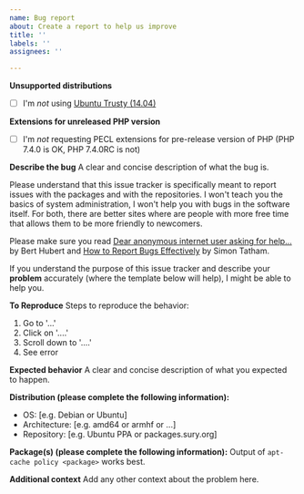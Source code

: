 ```yaml
---
name: Bug report
about: Create a report to help us improve
title: ''
labels: ''
assignees: ''

---
```


**Unsupported distributions**
 - [ ] I'm *not* using [Ubuntu Trusty (14.04)](https://www.patreon.com/posts/private-ubuntu-30596045)

**Extensions for unreleased PHP version**
- [ ] I'm *not* requesting PECL extensions for pre-release version of PHP (PHP 7.4.0 is OK, PHP 7.4.0RC is not)

**Describe the bug**
A clear and concise description of what the bug is.

Please understand that this issue tracker is specifically meant to report issues with the packages and with the repositories. I won't teach you the basics of system administration, I won't help you with bugs in the software itself. For both, there are better sites where are people with more free time that allows them to be more friendly to newcomers.

Please make sure you read [Dear anonymous internet user asking for help...](https://berthub.eu/articles/posts/anonymous-help/) by Bert Hubert and [How to Report Bugs Effectively](https://www.chiark.greenend.org.uk/~sgtatham/bugs.html) by Simon Tatham.

If you understand the purpose of this issue tracker and describe your **problem** accurately (where the template below will help), I might be able to help you.

**To Reproduce**
Steps to reproduce the behavior:
1. Go to '...'
2. Click on '....'
3. Scroll down to '....'
4. See error

**Expected behavior**
A clear and concise description of what you expected to happen.

**Distribution (please complete the following information):**
 - OS: [e.g. Debian or Ubuntu]
 - Architecture: [e.g. amd64 or armhf or ...]
 - Repository: [e.g. Ubuntu PPA or packages.sury.org]

**Package(s) (please complete the following information):**
Output of `apt-cache policy <package>` works best.

**Additional context**
Add any other context about the problem here.
